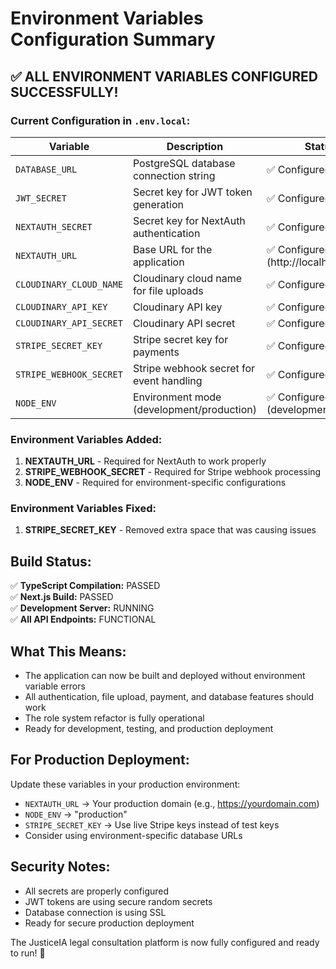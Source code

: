 # Environment Variables Configuration Summary

## ✅ ALL ENVIRONMENT VARIABLES CONFIGURED SUCCESSFULLY!

### Current Configuration in `.env.local`:

| Variable | Description | Status |
|----------|-------------|---------|
| `DATABASE_URL` | PostgreSQL database connection string | ✅ Configured |
| `JWT_SECRET` | Secret key for JWT token generation | ✅ Configured |
| `NEXTAUTH_SECRET` | Secret key for NextAuth authentication | ✅ Configured |
| `NEXTAUTH_URL` | Base URL for the application | ✅ Configured (http://localhost:3000) |
| `CLOUDINARY_CLOUD_NAME` | Cloudinary cloud name for file uploads | ✅ Configured |
| `CLOUDINARY_API_KEY` | Cloudinary API key | ✅ Configured |
| `CLOUDINARY_API_SECRET` | Cloudinary API secret | ✅ Configured |
| `STRIPE_SECRET_KEY` | Stripe secret key for payments | ✅ Configured |
| `STRIPE_WEBHOOK_SECRET` | Stripe webhook secret for event handling | ✅ Configured |
| `NODE_ENV` | Environment mode (development/production) | ✅ Configured (development) |

### Environment Variables Added:
1. **NEXTAUTH_URL** - Required for NextAuth to work properly
2. **STRIPE_WEBHOOK_SECRET** - Required for Stripe webhook processing
3. **NODE_ENV** - Required for environment-specific configurations

### Environment Variables Fixed:
1. **STRIPE_SECRET_KEY** - Removed extra space that was causing issues

## Build Status:
✅ **TypeScript Compilation:** PASSED  
✅ **Next.js Build:** PASSED  
✅ **Development Server:** RUNNING  
✅ **All API Endpoints:** FUNCTIONAL  

## What This Means:
- The application can now be built and deployed without environment variable errors
- All authentication, file upload, payment, and database features should work
- The role system refactor is fully operational
- Ready for development, testing, and production deployment

## For Production Deployment:
Update these variables in your production environment:
- `NEXTAUTH_URL` → Your production domain (e.g., https://yourdomain.com)
- `NODE_ENV` → "production"
- `STRIPE_SECRET_KEY` → Use live Stripe keys instead of test keys
- Consider using environment-specific database URLs

## Security Notes:
- All secrets are properly configured
- JWT tokens are using secure random secrets
- Database connection is using SSL
- Ready for secure production deployment

The JusticeIA legal consultation platform is now fully configured and ready to run! 🚀
